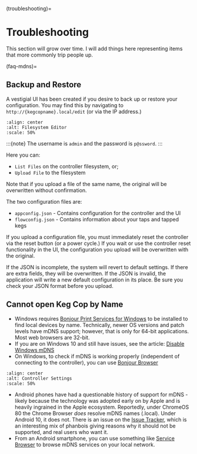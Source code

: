 (troubleshooting)=

# Troubleshooting

This section will grow over time. I will add things here representing items that more commonly trip people up.

(faq-mdns)=

## Backup and Restore

A vestigial UI has been created if you desire to back up or restore your configuration.  You may find this by navigating to `http://{kegcopname}.local/edit` (or via the IP address.)

```{image} filesystem_editor.png
:align: center
:alt: Filesystem Editor
:scale: 50%
```

:::{note}
The username is `admin` and the password is `p@ssword`.
:::

Here you can:

- `List Files` on the controller filesystem, or;
- `Upload File` to the filesystem

Note that if you upload a file of the same name, the original will be overwritten without confirmation.

The two configuration files are:

- `appconfig.json` - Contains configuration for the controller and the UI
- `flowconfig.json` - Contains information about your taps and tapped kegs

If you upload a configuration file, you must immediately reset the controller via the reset button (or a power cycle.)  If you wait or use the controller reset functionality in the UI, the configuration you upload will be overwritten with the original.

If the JSON is incomplete, the system will revert to default settings.  If there are extra fields, they will be overwritten.  If the JSON is invalid, the application will write a new default configuration in its place.  Be sure you check your JSON format before you upload.

## Cannot open Keg Cop by Name

- Windows requires [Bonjour Print Services for Windows](https://support.apple.com/kb/DL999?locale=en_US) to be installed to find local devices by name.  Technically, newer OS versions and patch levels have mDNS support; however, that is only for 64-bit applications.  Most web browsers are 32-bit.
- If you are on Windows 10 and still have issues, see the article: [Disable Windows mDNS](https://superuser.com/questions/1330027/how-to-enable-mdns-on-windows-10-build-17134)
- On Windows, to check if mDNS is working properly (independent of connecting to the controller), you can use [Bonjour Browser](https://hobbyistsoftware.com/bonjourbrowser)

```{image} bonjour_browser.png
:align: center
:alt: Controller Settings
:scale: 50%
```

- Android phones have had a questionable history of support for mDNS - likely because the technology was adopted early on by Apple and is heavily ingrained in the Apple ecosystem.  Reportedly, under ChromeOS 80 the Chrome Browser *does* resolve mDNS names (.local). Under Android 10, it does not.  There is an issue on the [Issue Tracker](https://issuetracker.google.com/issues/140786115), which is an interesting mix of phanbois giving reasons why it should not be supported, and real users who want it.
- From an Android smartphone, you can use something like [Service Browser](https://play.google.com/store/apps/details?id=com.druk.servicebrowser) to browse mDNS services on your local network.
